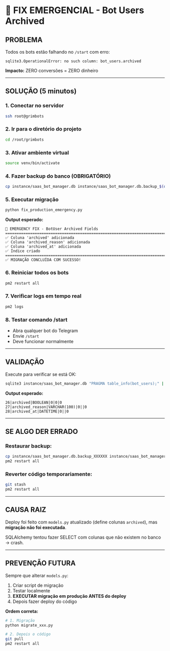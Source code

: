 # 🚨 FIX EMERGENCIAL - Bot Users Archived

## PROBLEMA
Todos os bots estão falhando no `/start` com erro:
```
sqlite3.OperationalError: no such column: bot_users.archived
```

**Impacto:** ZERO conversões = ZERO dinheiro

---

## SOLUÇÃO (5 minutos)

### 1. Conectar no servidor
```bash
ssh root@grimbots
```

### 2. Ir para o diretório do projeto
```bash
cd /root/grimbots
```

### 3. Ativar ambiente virtual
```bash
source venv/bin/activate
```

### 4. Fazer backup do banco (OBRIGATÓRIO)
```bash
cp instance/saas_bot_manager.db instance/saas_bot_manager.db.backup_$(date +%Y%m%d_%H%M%S)
```

### 5. Executar migração
```bash
python fix_production_emergency.py
```

**Output esperado:**
```
🚨 EMERGENCY FIX - BotUser Archived Fields
================================================================================
✅ Coluna 'archived' adicionada
✅ Coluna 'archived_reason' adicionada
✅ Coluna 'archived_at' adicionada
✅ Índice criado
================================================================================
✅ MIGRAÇÃO CONCLUÍDA COM SUCESSO!
```

### 6. Reiniciar todos os bots
```bash
pm2 restart all
```

### 7. Verificar logs em tempo real
```bash
pm2 logs
```

### 8. Testar comando /start
- Abra qualquer bot do Telegram
- Envie `/start`
- Deve funcionar normalmente

---

## VALIDAÇÃO

Execute para verificar se está OK:
```bash
sqlite3 instance/saas_bot_manager.db "PRAGMA table_info(bot_users);" | grep archived
```

**Output esperado:**
```
26|archived|BOOLEAN|0|0|0
27|archived_reason|VARCHAR(100)|0||0
28|archived_at|DATETIME|0||0
```

---

## SE ALGO DER ERRADO

### Restaurar backup:
```bash
cp instance/saas_bot_manager.db.backup_XXXXXX instance/saas_bot_manager.db
pm2 restart all
```

### Reverter código temporariamente:
```bash
git stash
pm2 restart all
```

---

## CAUSA RAIZ

Deploy foi feito com `models.py` atualizado (define colunas `archived`), mas **migração não foi executada**.

SQLAlchemy tentou fazer SELECT com colunas que não existem no banco → crash.

---

## PREVENÇÃO FUTURA

Sempre que alterar `models.py`:
1. Criar script de migração
2. Testar localmente
3. **EXECUTAR migração em produção ANTES do deploy**
4. Depois fazer deploy do código

**Ordem correta:**
```bash
# 1. Migração
python migrate_xxx.py

# 2. Depois o código
git pull
pm2 restart all
```

